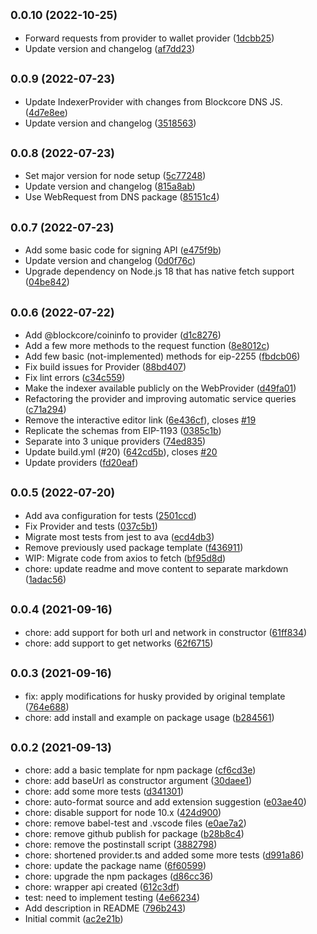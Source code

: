 ## <small>0.0.10 (2022-10-25)</small>

* Forward requests from provider to wallet provider ([1dcbb25](https://github.com/block-core/blockcore-provider/commit/1dcbb25))
* Update version and changelog ([af7dd23](https://github.com/block-core/blockcore-provider/commit/af7dd23))



## <small>0.0.9 (2022-07-23)</small>

* Update IndexerProvider with changes from Blockcore DNS JS. ([4d7e8ee](https://github.com/block-core/blockcore-provider/commit/4d7e8ee))
* Update version and changelog ([3518563](https://github.com/block-core/blockcore-provider/commit/3518563))



## <small>0.0.8 (2022-07-23)</small>

* Set major version for node setup ([5c77248](https://github.com/block-core/blockcore-provider/commit/5c77248))
* Update version and changelog ([815a8ab](https://github.com/block-core/blockcore-provider/commit/815a8ab))
* Use WebRequest from DNS package ([85151c4](https://github.com/block-core/blockcore-provider/commit/85151c4))



## <small>0.0.7 (2022-07-23)</small>

* Add some basic code for signing API ([e475f9b](https://github.com/block-core/blockcore-provider/commit/e475f9b))
* Update version and changelog ([0d0f76c](https://github.com/block-core/blockcore-provider/commit/0d0f76c))
* Upgrade dependency on Node.js 18 that has native fetch support ([04be842](https://github.com/block-core/blockcore-provider/commit/04be842))



## <small>0.0.6 (2022-07-22)</small>

* Add @blockcore/coininfo to provider ([d1c8276](https://github.com/block-core/blockcore-provider/commit/d1c8276))
* Add a few more methods to the request function ([8e8012c](https://github.com/block-core/blockcore-provider/commit/8e8012c))
* Add few basic (not-implemented) methods for eip-2255 ([fbdcb06](https://github.com/block-core/blockcore-provider/commit/fbdcb06))
* Fix build issues for Provider ([88bd407](https://github.com/block-core/blockcore-provider/commit/88bd407))
* Fix lint errors ([c34c559](https://github.com/block-core/blockcore-provider/commit/c34c559))
* Make the indexer available publicly on the WebProvider ([d49fa01](https://github.com/block-core/blockcore-provider/commit/d49fa01))
* Refactoring the provider and improving automatic service queries ([c71a294](https://github.com/block-core/blockcore-provider/commit/c71a294))
* Remove the interactive editor link ([6e436cf](https://github.com/block-core/blockcore-provider/commit/6e436cf)), closes [#19](https://github.com/block-core/blockcore-provider/issues/19)
* Replicate the schemas from EIP-1193 ([0385c1b](https://github.com/block-core/blockcore-provider/commit/0385c1b))
* Separate into 3 unique providers ([74ed835](https://github.com/block-core/blockcore-provider/commit/74ed835))
* Update build.yml (#20) ([642cd5b](https://github.com/block-core/blockcore-provider/commit/642cd5b)), closes [#20](https://github.com/block-core/blockcore-provider/issues/20)
* Update providers ([fd20eaf](https://github.com/block-core/blockcore-provider/commit/fd20eaf))



## <small>0.0.5 (2022-07-20)</small>

* Add ava configuration for tests ([2501ccd](https://github.com/block-core/blockcore-provider/commit/2501ccd))
* Fix Provider and tests ([037c5b1](https://github.com/block-core/blockcore-provider/commit/037c5b1))
* Migrate most tests from jest to ava ([ecd4db3](https://github.com/block-core/blockcore-provider/commit/ecd4db3))
* Remove previously used package template ([f436911](https://github.com/block-core/blockcore-provider/commit/f436911))
* WIP: Migrate code from axios to fetch ([bf95d8d](https://github.com/block-core/blockcore-provider/commit/bf95d8d))
* chore: update readme and move content to separate markdown ([1adac56](https://github.com/block-core/blockcore-provider/commit/1adac56))



## <small>0.0.4 (2021-09-16)</small>

* chore: add support for both url and network in constructor ([61ff834](https://github.com/block-core/blockcore-provider/commit/61ff834))
* chore: add support to get networks ([62f6715](https://github.com/block-core/blockcore-provider/commit/62f6715))



## <small>0.0.3 (2021-09-16)</small>

* fix: apply modifications for husky provided by original template ([764e688](https://github.com/block-core/blockcore-provider/commit/764e688))
* chore: add install and example on package usage ([b284561](https://github.com/block-core/blockcore-provider/commit/b284561))



## <small>0.0.2 (2021-09-13)</small>

* chore: add a basic template for npm package ([cf6cd3e](https://github.com/block-core/blockcore-provider/commit/cf6cd3e))
* chore: add baseUrl as constructor argument ([30daee1](https://github.com/block-core/blockcore-provider/commit/30daee1))
* chore: add some more tests ([d341301](https://github.com/block-core/blockcore-provider/commit/d341301))
* chore: auto-format source and add extension suggestion ([e03ae40](https://github.com/block-core/blockcore-provider/commit/e03ae40))
* chore: disable support for node 10.x ([424d900](https://github.com/block-core/blockcore-provider/commit/424d900))
* chore: remove babel-test and .vscode files ([e0ae7a2](https://github.com/block-core/blockcore-provider/commit/e0ae7a2))
* chore: remove github publish for package ([b28b8c4](https://github.com/block-core/blockcore-provider/commit/b28b8c4))
* chore: remove the postinstall script ([3882798](https://github.com/block-core/blockcore-provider/commit/3882798))
* chore: shortened provider.ts and added some more tests ([d991a86](https://github.com/block-core/blockcore-provider/commit/d991a86))
* chore: update the package name ([6f60599](https://github.com/block-core/blockcore-provider/commit/6f60599))
* chore: upgrade the npm packages ([d86cc36](https://github.com/block-core/blockcore-provider/commit/d86cc36))
* chore: wrapper api created ([612c3df](https://github.com/block-core/blockcore-provider/commit/612c3df))
* test: need to implement testing ([4e66234](https://github.com/block-core/blockcore-provider/commit/4e66234))
* Add description in README ([796b243](https://github.com/block-core/blockcore-provider/commit/796b243))
* Initial commit ([ac2e21b](https://github.com/block-core/blockcore-provider/commit/ac2e21b))



